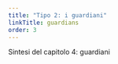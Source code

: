 ```yaml
---
title: "Tipo 2: i guardiani"
linkTitle: guardians
order: 3
---
```

Sintesi del capitolo 4: guardiani